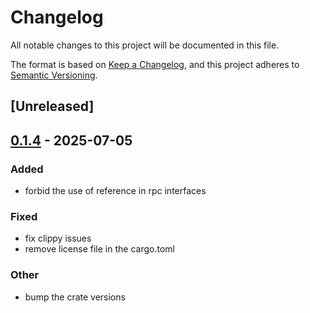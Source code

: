 # Changelog

All notable changes to this project will be documented in this file.

The format is based on [Keep a Changelog](https://keepachangelog.com/en/1.0.0/),
and this project adheres to [Semantic Versioning](https://semver.org/spec/v2.0.0.html).

## [Unreleased]

## [0.1.4](https://github.com/pngouembe/async_pub_sub/compare/async_pub_sub_macros-v0.1.3...async_pub_sub_macros-v0.1.4) - 2025-07-05

### Added

- forbid the use of reference in rpc interfaces

### Fixed

- fix clippy issues
- remove license file in the cargo.toml

### Other

- bump the crate versions
